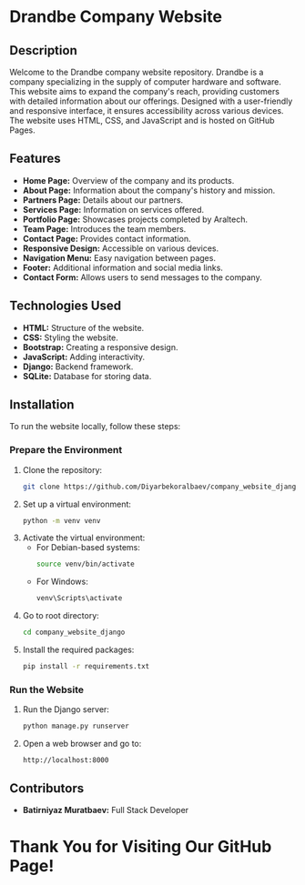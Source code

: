 # Drandbe Company Website

## Description
Welcome to the Drandbe company website repository. Drandbe is a company specializing in the supply of computer hardware and software. This website aims to expand the company's reach, providing customers with detailed information about our offerings. Designed with a user-friendly and responsive interface, it ensures accessibility across various devices. The website uses HTML, CSS, and JavaScript and is hosted on GitHub Pages.

## Features
- **Home Page:** Overview of the company and its products.
- **About Page:** Information about the company's history and mission.
- **Partners Page:** Details about our partners.
- **Services Page:** Information on services offered.
- **Portfolio Page:** Showcases projects completed by Araltech.
- **Team Page:** Introduces the team members.
- **Contact Page:** Provides contact information.
- **Responsive Design:** Accessible on various devices.
- **Navigation Menu:** Easy navigation between pages.
- **Footer:** Additional information and social media links.
- **Contact Form:** Allows users to send messages to the company.

## Technologies Used
- **HTML:** Structure of the website.
- **CSS:** Styling the website.
- **Bootstrap:** Creating a responsive design.
- **JavaScript:** Adding interactivity.
- **Django:** Backend framework.
- **SQLite:** Database for storing data.

## Installation
To run the website locally, follow these steps:

### Prepare the Environment
1. Clone the repository:
    ```bash
    git clone https://github.com/Diyarbekoralbaev/company_website_django.git
    ```
2. Set up a virtual environment:
    ```bash
    python -m venv venv
    ```
3. Activate the virtual environment:
    - For Debian-based systems:
      ```bash
      source venv/bin/activate
      ```
    - For Windows:
      ```bash
      venv\Scripts\activate
      ```
4. Go to root directory:
    ```bash
    cd company_website_django
    ```
5. Install the required packages:
    ```bash
    pip install -r requirements.txt
    ```

### Run the Website
1. Run the Django server:
    ```bash
    python manage.py runserver
    ```
2. Open a web browser and go to:
    ```
    http://localhost:8000
    ```

## Contributors
- **Batirniyaz Muratbaev:** Full Stack Developer

# Thank You for Visiting Our GitHub Page!
